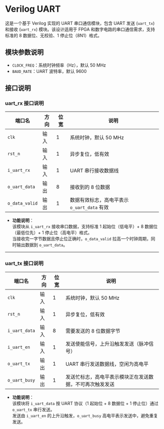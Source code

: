 

# Verilog UART

这是一个基于 Verilog 实现的 UART 串口通信模块，包含 UART 发送 (`uart_tx`) 和接收 (`uart_rx`) 模块。该设计适用于 FPGA 和数字电路的串口通信需求，支持标准的 8 数据位、无校验、1 停止位（8N1）格式。


## 模块参数说明

- `CLOCK_FREQ`：系统时钟频率（Hz），默认 50 MHz  
- `BAUD_RATE`：UART 波特率，默认 9600  


## 接口说明 

### uart_rx 接口说明

| 端口名        | 方向   | 位宽 | 说明                                      |
|---------------|--------|------|-------------------------------------------|
| `clk`         | 输入   | 1    | 系统时钟，默认 50 MHz                      |
| `rst_n`       | 输入   | 1    | 异步复位，低有效                          |
| `i_uart_rx`   | 输入   | 1    | UART 串行接收数据线                      |
| `o_uart_data` | 输出   | 8    | 接收到的 8 位数据                         |
| `o_data_valid`| 输出   | 1    | 数据有效标志，高电平表示 `o_uart_data` 有效 |

- **功能说明**：  
  该模块从 `i_uart_rx` 接收串口数据，支持标准 1 起始位（低电平）+ 8 数据位（最低位先）+ 1 停止位（高电平）格式。  
  当接收完一字节数据且停止位正确时，`o_data_valid` 拉高一个时钟周期，同时输出数据到 `o_uart_data`。

---

### uart_tx 接口说明

| 端口名        | 方向   | 位宽 | 说明                                                      |
|---------------|--------|------|-----------------------------------------------------------|
| `clk`         | 输入   | 1    | 系统时钟，默认 50 MHz                                     |
| `rst_n`       | 输入   | 1    | 异步复位，低有效                                         |
| `i_uart_data` | 输入   | 8    | 需要发送的 8 位数据字节                                   |
| `i_uart_en`   | 输入   | 1    | 发送使能信号，上升沿触发发送（脉冲信号）                 |
| `o_uart_tx`   | 输出   | 1    | UART 串行发送数据线，空闲为高电平                         |
| `o_uart_busy` | 输出   | 1    | 发送忙标志，高电平表示模块正在发送数据，不可再次触发发送 |

- **功能说明**：  
  该模块将 `i_uart_data` 按 UART 协议（1 起始位 + 8 数据位 + 1 停止位）通过 `o_uart_tx` 串行发送。  
  发送由 `i_uart_en` 的上升沿触发，`o_uart_busy` 高电平表示发送中，避免重复发送。




